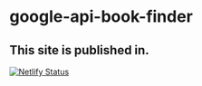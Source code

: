 # google-api-book-finder

## This site is published in.
[![Netlify Status](https://api.netlify.com/api/v1/badges/74fe52d1-a05e-4916-8a17-e5ade3fcae62/deploy-status)](https://app.netlify.com/sites/googlebookfinder/deploys)
